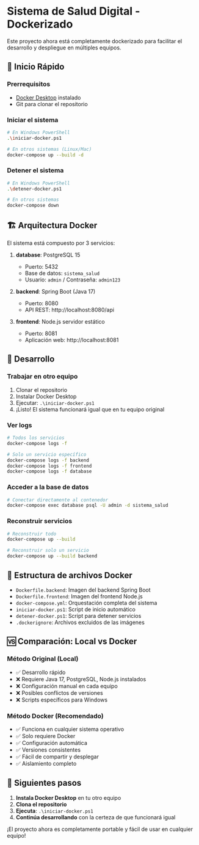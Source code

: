 # Sistema de Salud Digital - Dockerizado

Este proyecto ahora está completamente dockerizado para facilitar el desarrollo y despliegue en múltiples equipos.

## 🚀 Inicio Rápido

### Prerrequisitos
- [Docker Desktop](https://www.docker.com/products/docker-desktop) instalado
- Git para clonar el repositorio

### Iniciar el sistema
```bash
# En Windows PowerShell
.\iniciar-docker.ps1

# En otros sistemas (Linux/Mac)
docker-compose up --build -d
```

### Detener el sistema
```bash
# En Windows PowerShell
.\detener-docker.ps1

# En otros sistemas
docker-compose down
```

## 🏗️ Arquitectura Docker

El sistema está compuesto por 3 servicios:

1. **database**: PostgreSQL 15
   - Puerto: 5432
   - Base de datos: `sistema_salud`
   - Usuario: `admin` / Contraseña: `admin123`

2. **backend**: Spring Boot (Java 17)
   - Puerto: 8080
   - API REST: http://localhost:8080/api

3. **frontend**: Node.js servidor estático
   - Puerto: 8081
   - Aplicación web: http://localhost:8081

## 🔧 Desarrollo

### Trabajar en otro equipo
1. Clonar el repositorio
2. Instalar Docker Desktop
3. Ejecutar: `.\iniciar-docker.ps1`
4. ¡Listo! El sistema funcionará igual que en tu equipo original

### Ver logs
```bash
# Todos los servicios
docker-compose logs -f

# Solo un servicio específico
docker-compose logs -f backend
docker-compose logs -f frontend
docker-compose logs -f database
```

### Acceder a la base de datos
```bash
# Conectar directamente al contenedor
docker-compose exec database psql -U admin -d sistema_salud
```

### Reconstruir servicios
```bash
# Reconstruir todo
docker-compose up --build

# Reconstruir solo un servicio
docker-compose up --build backend
```

## 📁 Estructura de archivos Docker

- `Dockerfile.backend`: Imagen del backend Spring Boot
- `Dockerfile.frontend`: Imagen del frontend Node.js  
- `docker-compose.yml`: Orquestación completa del sistema
- `iniciar-docker.ps1`: Script de inicio automático
- `detener-docker.ps1`: Script para detener servicios
- `.dockerignore`: Archivos excluidos de las imágenes

## 🆚 Comparación: Local vs Docker

### Método Original (Local)
- ✅ Desarrollo rápido
- ❌ Requiere Java 17, PostgreSQL, Node.js instalados
- ❌ Configuración manual en cada equipo
- ❌ Posibles conflictos de versiones
- ❌ Scripts específicos para Windows

### Método Docker (Recomendado)
- ✅ Funciona en cualquier sistema operativo
- ✅ Solo requiere Docker
- ✅ Configuración automática
- ✅ Versiones consistentes
- ✅ Fácil de compartir y desplegar
- ✅ Aislamiento completo

## 🚀 Siguientes pasos

1. **Instala Docker Desktop** en tu otro equipo
2. **Clona el repositorio** 
3. **Ejecuta**: `.\iniciar-docker.ps1`
4. **Continúa desarrollando** con la certeza de que funcionará igual

¡El proyecto ahora es completamente portable y fácil de usar en cualquier equipo!
